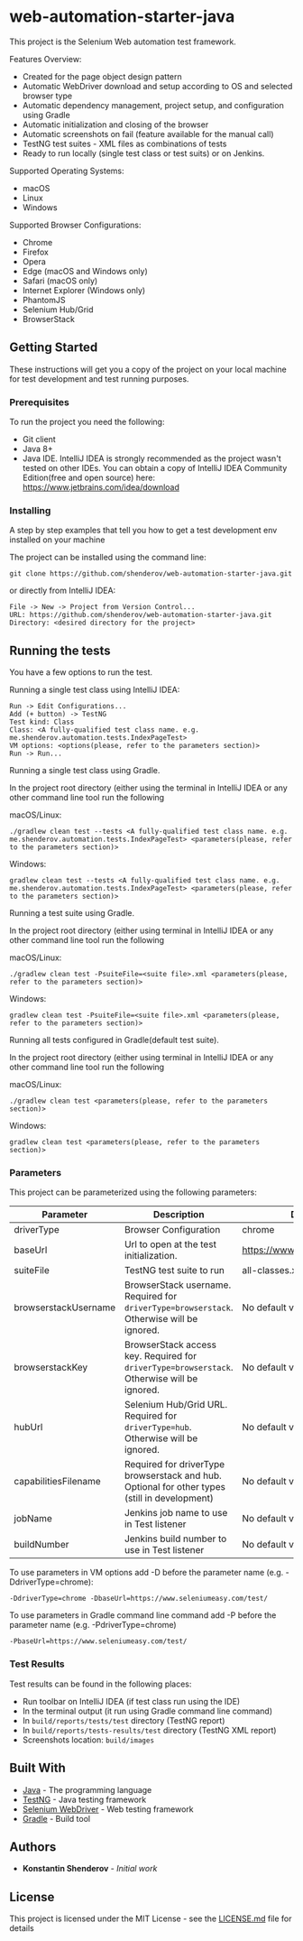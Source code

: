 # web-automation-starter-java

This project is the Selenium Web automation test framework.

Features Overview:
* Created for the page object design pattern
* Automatic WebDriver download and setup according to OS and selected browser type
* Automatic dependency management, project setup, and configuration using Gradle
* Automatic initialization and closing of the browser
* Automatic screenshots on fail (feature available for the manual call) 
* TestNG test suites - XML files as combinations of tests
* Ready to run locally (single test class or test suits) or on Jenkins.

Supported Operating Systems:
* macOS
* Linux
* Windows

Supported Browser Configurations:
* Chrome
* Firefox
* Opera
* Edge (macOS and Windows only)
* Safari (macOS only)
* Internet Explorer (Windows only)
* PhantomJS
* Selenium Hub/Grid
* BrowserStack

## Getting Started

These instructions will get you a copy of the project on your local machine for test development and test running purposes.

### Prerequisites

To run the project you need the following:
* Git client
* Java 8+ 
* Java IDE. IntelliJ IDEA is strongly recommended as the project wasn't tested on other IDEs. You can obtain a copy of IntelliJ IDEA Community Edition(free and open source) here: https://www.jetbrains.com/idea/download

### Installing

A step by step examples that tell you how to get a test development env installed on your machine

The project can be installed using the command line:

```
git clone https://github.com/shenderov/web-automation-starter-java.git
```

or directly from IntelliJ IDEA: 

```
File -> New -> Project from Version Control...
URL: https://github.com/shenderov/web-automation-starter-java.git
Directory: <desired directory for the project>
```

## Running the tests

You have a few options to run the test.

Running a single test class using IntelliJ IDEA:
```
Run -> Edit Configurations...
Add (+ button) -> TestNG
Test kind: Class
Class: <A fully-qualified test class name. e.g. me.shenderov.automation.tests.IndexPageTest>
VM options: <options(please, refer to the parameters section)>
Run -> Run...
```

Running a single test class using Gradle.

In the project root directory (either using the terminal in IntelliJ IDEA or any other command line tool run the following

macOS/Linux:
```
./gradlew clean test --tests <A fully-qualified test class name. e.g. me.shenderov.automation.tests.IndexPageTest> <parameters(please, refer to the parameters section)>
```
Windows:
```
gradlew clean test --tests <A fully-qualified test class name. e.g. me.shenderov.automation.tests.IndexPageTest> <parameters(please, refer to the parameters section)>
```
Running a test suite using Gradle.

In the project root directory (either using terminal in IntelliJ IDEA or any other command line tool run the following

macOS/Linux:
```
./gradlew clean test -PsuiteFile=<suite file>.xml <parameters(please, refer to the parameters section)>
```
Windows:
```
gradlew clean test -PsuiteFile=<suite file>.xml <parameters(please, refer to the parameters section)>
```
Running all tests configured in Gradle(default test suite).

In the project root directory (either using terminal in IntelliJ IDEA or any other command line tool run the following

macOS/Linux:
```
./gradlew clean test <parameters(please, refer to the parameters section)>
```
Windows:
```
gradlew clean test <parameters(please, refer to the parameters section)>
```
### Parameters
This project can be parameterized using the following parameters:

| Parameter             | Description                                                                                       | Default Value                       |
| --------------------- | ------------------------------------------------------------------------------------------------- | ----------------------------------- |
| driverType            | Browser Configuration                                                                             | chrome                              |
| baseUrl               | Url to open at the test initialization.                                                           | https://www.seleniumeasy.com/test/  |
| suiteFile             | TestNG test suite to run                                                                          | all-classes.xml                     |
| browserstackUsername  | BrowserStack username. Required for `driverType=browserstack`. Otherwise will be ignored.         | No default value                    |
| browserstackKey       | BrowserStack access key. Required for `driverType=browserstack`. Otherwise will be ignored.       | No default value                    |
| hubUrl                | Selenium Hub/Grid URL. Required for `driverType=hub`. Otherwise will be ignored.                  | No default value                    |
| capabilitiesFilename  | Required for driverType browserstack and hub. Optional for other types (still in development)     | No default value                    |
| jobName               | Jenkins job name to use in Test listener                                                          | No default value                    |
| buildNumber           | Jenkins build number to use in Test listener                                                      | No default value                    |

To use parameters in VM options add -D before the parameter name (e.g. -DdriverType=chrome):

`-DdriverType=chrome -DbaseUrl=https://www.seleniumeasy.com/test/`

To use parameters in Gradle command line command add -P before the parameter name (e.g. -PdriverType=chrome)

`-PbaseUrl=https://www.seleniumeasy.com/test/`

### Test Results

Test results can be found in the following places:
* Run toolbar on IntelliJ IDEA (if test class run using the IDE)
* In the terminal output (it run using Gradle command line command)
* In `build/reports/tests/test` directory (TestNG report)
* In `build/reports/tests-results/test` directory (TestNG XML report)
* Screenshots location: `build/images`

## Built With

* [Java](https://www.oracle.com/java/) - The programming language
* [TestNG](https://testng.org/doc/) - Java testing framework
* [Selenium WebDriver](https://www.selenium.dev/) - Web testing framework
* [Gradle](https://gradle.org/) - Build tool

## Authors

* **Konstantin Shenderov** - *Initial work*

## License

This project is licensed under the MIT License - see the [LICENSE.md](LICENSE.md) file for details
